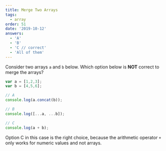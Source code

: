 ```yaml
---
title: Merge Two Arrays
tags:
  - array
order: 51
date: '2019-10-12'
answers: 
  - 'A'
  - 'B'
  - 'C // correct'
  - 'All of them'
---
```


Consider two arrays `a` and `b` below. Which option below is **NOT** correct to merge the arrays? 

```javascript
var a = [1,2,3];
var b = [4,5,6];

// A 
console.log(a.concat(b));    

// B
console.log([...a, ...b]);   

// C
console.log(a + b);
```



<!-- explanation -->

Option C in this case is the right choice, because the arithmetic operator `+` only works for numeric values and not arrays. 
